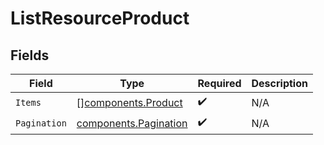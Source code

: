 # ListResourceProduct


## Fields

| Field                                                          | Type                                                           | Required                                                       | Description                                                    |
| -------------------------------------------------------------- | -------------------------------------------------------------- | -------------------------------------------------------------- | -------------------------------------------------------------- |
| `Items`                                                        | [][components.Product](../../models/components/product.md)     | :heavy_check_mark:                                             | N/A                                                            |
| `Pagination`                                                   | [components.Pagination](../../models/components/pagination.md) | :heavy_check_mark:                                             | N/A                                                            |